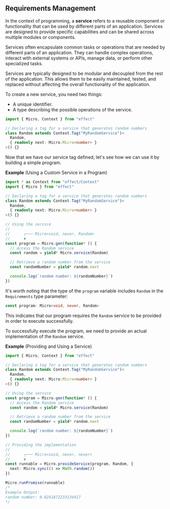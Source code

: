 ## Requirements Management

In the context of programming, a **service** refers to a reusable component or functionality that can be used by different parts of an application.
Services are designed to provide specific capabilities and can be shared across multiple modules or components.

Services often encapsulate common tasks or operations that are needed by different parts of an application.
They can handle complex operations, interact with external systems or APIs, manage data, or perform other specialized tasks.

Services are typically designed to be modular and decoupled from the rest of the application.
This allows them to be easily maintained, tested, and replaced without affecting the overall functionality of the application.

To create a new service, you need two things:

- A unique identifier.
- A type describing the possible operations of the service.

```ts twoslash
import { Micro, Context } from "effect"

// Declaring a tag for a service that generates random numbers
class Random extends Context.Tag("MyRandomService")<
  Random,
  { readonly next: Micro.Micro<number> }
>() {}
```

Now that we have our service tag defined, let's see how we can use it by building a simple program.

**Example** (Using a Custom Service in a Program)

```ts twoslash
import * as Context from "effect/Context"
import { Micro } from "effect"

// Declaring a tag for a service that generates random numbers
class Random extends Context.Tag("MyRandomService")<
  Random,
  { readonly next: Micro.Micro<number> }
>() {}

// Using the service
//
//      ┌─── Micro<void, never, Random>
//      ▼
const program = Micro.gen(function* () {
  // Access the Random service
  const random = yield* Micro.service(Random)

  // Retrieve a random number from the service
  const randomNumber = yield* random.next

  console.log(`random number: ${randomNumber}`)
})
```

It's worth noting that the type of the `program` variable includes `Random` in the `Requirements` type parameter:

```ts "Random" showLineNumbers=false
const program: Micro<void, never, Random>
```

This indicates that our program requires the `Random` service to be provided in order to execute successfully.

To successfully execute the program, we need to provide an actual implementation of the `Random` service.

**Example** (Providing and Using a Service)

```ts twoslash
import { Micro, Context } from "effect"

// Declaring a tag for a service that generates random numbers
class Random extends Context.Tag("MyRandomService")<
  Random,
  { readonly next: Micro.Micro<number> }
>() {}

// Using the service
const program = Micro.gen(function* () {
  // Access the Random service
  const random = yield* Micro.service(Random)

  // Retrieve a random number from the service
  const randomNumber = yield* random.next

  console.log(`random number: ${randomNumber}`)
})

// Providing the implementation
//
//      ┌─── Micro<void, never, never>
//      ▼
const runnable = Micro.provideService(program, Random, {
  next: Micro.sync(() => Math.random())
})

Micro.runPromise(runnable)
/*
Example Output:
random number: 0.8241872233134417
*/
```

